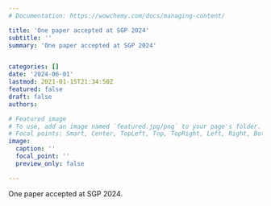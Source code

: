 ```yaml
---
# Documentation: https://wowchemy.com/docs/managing-content/

title: 'One paper accepted at SGP 2024'
subtitle: ''
summary: 'One paper accepted at SGP 2024'


categories: []
date: '2024-06-01'
lastmod: 2021-01-15T21:34:50Z
featured: false
draft: false
authors:

# Featured image
# To use, add an image named `featured.jpg/png` to your page's folder.
# Focal points: Smart, Center, TopLeft, Top, TopRight, Left, Right, BottomLeft, Bottom, BottomRight.
image:
  caption: ''
  focal_point: ''
  preview_only: false

---
```


One paper accepted at SGP 2024.